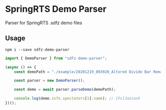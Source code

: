 # SpringRTS Demo Parser
Parser for SpringRTS .sdfz demo files

## Usage

`npm i --save sdfz-demo-parser`

```ts
import { DemoParser } from "sdfz-demo-parser";

(async () => {
    const demoPath = "./example/20201219_003920_Altored Divide Bar Remake 1_104.0.1-1707-gc0fc18e BAR.sdfz";

    const parser = new DemoParser();

    const demo = await parser.parseDemo(demoPath);

    console.log(demo.info.spectators[1].name); // [Fx]Jazcash
})();
```
